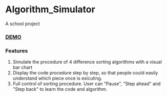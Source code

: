 # Algorithm_Simulator
A school project

### [DEMO](https://phoenixzqy.github.io/demo/algorithmSimulator/index.html)
### Features
1. Simulate the procedure of 4 difference sorting algorithms with a visual bar chart
2. Display the code procedure step by step, so that people could easily understand which piece once is exicuting.
3. Full control of sorting procedure. User can "Pause", "Step ahead" and "Step back" to learn the code and algorithm.
